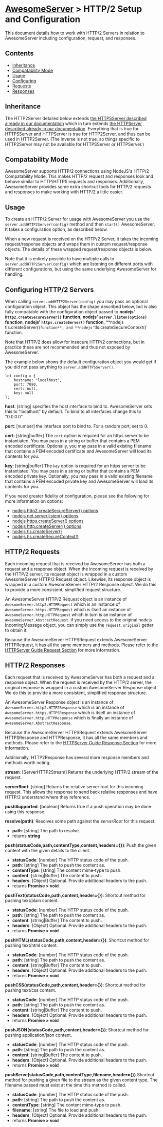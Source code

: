 # [AwesomeServer](../README.md) > HTTP/2 Setup and Configuration

This document details how to work with HTTP/2 Servers in relation to AwesomeServer including configuration, request, and responses.

## Contents
 - [Inheritance](#inheritance)
 - [Compatability Mode](#compatability-mode)
 - [Usage](#usage)
 - [Configuring](#configuring-http-servers)
 - [Requests](#http-requests)
 - [Responses](#http-responses)

## Inheritance

The HTTP2Server detailed below extends [the HTTPSServer described already in our documentation](./Advanced_HTTPS.md) which in turn extends [the HTTPServer described already in our documentation](./Advanced_HTTP.md). Everything that is true for HTTPSServer and HTTPServer is true for HTTP2Server, and thus can be used in HTTP2Server.  (The inverse is not true, so things specific to HTTP2Server may not be available for HTTPSServer or HTTPServer.)

## Compatability Mode

AwesomeServer supports HTTP/2 connections using NodeJS's HTTP/2 Compatability Mode.  This makes HTTP/2 request and responses look and behave similar to HTTP/HTTPS requests and responses. Additionally, AwesomeServer provides some extra shortcut tools for HTTP/2 requests and responses to make working with HTTP/2 a little easier.

## Usage

To create an HTTP/2 Server for usage with AwesomeServer you use the `server.addHTTP2Server(config)` method and then `start()` AwesomeServer.  It takes a configuration option, as described below.

When a new request is received on the HTTP/2 Server, it takes the incoming request/response objects and wraps them in custom request/response objects.  The details of these wrapped request/response objects is below.

Note that it is entirely possible to have multiple calls to `server.addHTTP2Server(config)` which are listening on different ports with different configurations, but using the same underlying AwesomeServer for handling.

## Configuring HTTP/2 Servers

When calling `server.addHTTP2Server(config)` you may pass an optional configuration object.  This object has the shape described below, but is also fully compatable with the configuration object passed to **nodejs' `http2.createSecureServer()` function**, **nodejs' `server.listen(options)` function**, **nodejs' `https.createServer()` function**, **nodejs` `tls.createServer()` function**, and **nodejs' `tls.createSecureContext()` function.

Note that HTTP/2 does allow for insecure HTTP/2 connections, but in practice these are not recommended and thus not exposed by AwesomeServer.

The example below shows the default configuration object you would get if you did not pass anything to `server.addHTTPSServer()`.

```
let config = {
	hostname: "localhost",
	port: 7080,
	cert: null,
	key: null
};
```

**host**: [string] specifies the host interface to bind to. AwesomeServer sets this to "localhost" by default. To bind to all interfaces change this to "0.0.0.0".

**port**: [number] the interface port to bind to. For a random port, set to 0.

**cert**: [string|buffer] The `cert` option is required for an https server to be instantiated.  You may pass in a string or buffer that contains a PEM encoded certificate.  Optionally, you may pass in a valid existing filename that contains a PEM encoded certificate and AwesomeServer will load its contents for you.

**key**: [string|buffer] The `key` option is required for an https server to be instantiated.  You may pass in a string or buffer that contains a PEM encoded private key.  Optionally, you may pass in a valid existing filename that contains a PEM encoded private key and AwesomeServer will load its contents for you.

If you need greater fidelity of configuration, please see the following for more information on options:

 - [nodejs http2.createSecureServer() options](https://nodejs.org/dist/latest-v10.x/docs/api/http2.html#http2_http2_createsecureserver_options_onrequesthandler)
 - [nodejs net.server.listen() options](https://nodejs.org/dist/latest-v10.x/docs/api/net.html#net_server_listen_options_callback)
 - [nodejs https.createServer() options](https://nodejs.org/dist/latest-v10.x/docs/api/https.html#https_https_createserver_options_requestlistener)
 - [nodejs http.createServer() options](https://nodejs.org/dist/latest-v10.x/docs/api/http.html#http_http_createserver_options_requestlistener)
 - [nodejs tls.createServer()](https://nodejs.org/dist/latest-v10.x/docs/api/tls.html#tls_tls_createserver_options_secureconnectionlistener)
 - [nodejs tls.createSecureContext()](https://nodejs.org/dist/latest-v10.x/docs/api/tls.html#tls_tls_createsecurecontext_options)

## HTTP/2 Requests

Each incoming request that is received by AwesomeServer has both a request and a response object. When the incoming request is received by the HTTP/2 server, its request object is wrapped in a custom AwesomeServer HTTP/2 Request object.  Likewise, its response object is wrapped in a custom AwesomeServer HTTP/2 Response object. We do this to provide a more consistent, simplified request structure.

An AwesomeServer HTTP/2 Request object is an instance of `AwesomeServer.http2.HTTPRequest` which is an instance of `AwesomeServer.https.HTTPRequest` which is itself an instance of `AwesomeServer.http.HTTPRequest` which in turn is an instance of `AwesomeServer.AbstractRequest`. if you need access to the original nodejs IncomingMessage object, you can simply use the `request.original` getter to obtain it.

Because the AwesomeServer HTTPSRequest extends AwesomeServer HTTPRequest, it has all the same members and methods.  Please refer to the [HTTPServer Guide Request Section](./Advanved_HTTP.md#http-request) for more information.

## HTTP/2 Responses

Each request that is received by AwesomeServer has both a request and a response object. When the request is received by the HTTP/2 server, the original response is wrapped in a custom AwesomeServer Response object.  We do this to provide a more consistent, simplified response structure.

An AwesomeServer Response object is an instance of `AwesomeServer.http2.HTTP2Response` which is an instance of `AwesomeServer.https.HTTPSResponse` which is itself an instance of `AwesomeServer.http.HTTPResponse` which is finally an instance of `AwesomeServer.AbstractResponse`.

Because the AwesomeServer HTTPSRequest extends AwesomeServer HTTPSResponse and HTTPResponse, it has all the same members and methods.  Please refer to the [HTTPServer Guide Response Section](./Advanved_HTTP.md#http-response) for more information.

Additionally, HTTP2Response has several more response members and methods worth noting:

**stream**: [ServerHTTP2Stream] Returns the underlying HTTP/2 stream of the request.

**serverRoot**: [string] Returns the relative server root for this incoming request. This allows the response to send back relative responses and have HTTP/2 understand where they reference.

**pushSupported**: [boolean] Returns true if a push operation may be done using this response.

**resolve(path)**: Resolves some path against the *serverRoot* for this request.
 - **path**: [string] The path to resolve.
 - returns **string**

**push(statusCode,path,contentType,content,headers={})**: Push the given content with the given details to the client.
 - **statusCode**: [number] The HTTP status code of the push.
 - **path**: [string] The path to push the content as.
 - **contentType**: [string] The content mime-type to push.
 - **content**: [string|Buffer] The content to push.
 - **headers**: [Object] Optional. Provide additional headers to the push.
 - returns **Promise > void**

**pushText(statusCode,path,content,header={})**: Shortcut method for pushing text/plain content.
- **statusCode**: [number] The HTTP status code of the push.
- **path**: [string] The path to push the content as.
- **content**: [string|Buffer] The content to push.
- **headers**: [Object] Optional. Provide additional headers to the push.
- returns **Promise > void**

**pushHTML(statusCode,path,content,header={})**: Shortcut method for pushing text/html content.
- **statusCode**: [number] The HTTP status code of the push.
- **path**: [string] The path to push the content as.
- **content**: [string|Buffer] The content to push.
- **headers**: [Object] Optional. Provide additional headers to the push.
- returns **Promise > void**

**pushCSS(statusCode,path,content,header={})**: Shortcut method for pushing text/css content.
- **statusCode**: [number] The HTTP status code of the push.
- **path**: [string] The path to push the content as.
- **content**: [string|Buffer] The content to push.
- **headers**: [Object] Optional. Provide additional headers to the push.
- returns **Promise > void**

**pushJSON(statusCode,path,content,header={})**: Shortcut method for pushing application/json content.
- **statusCode**: [number] The HTTP status code of the push.
- **path**: [string] The path to push the content as.
- **content**: [string|Buffer] The content to push.
- **headers**: [Object] Optional. Provide additional headers to the push.
- returns **Promise > void**

**pushServe(statusCode,path,contentType,filename,header={})** Shortcut method for pushing a given file to the stream as the given content type. The filename passed must exist at the time this method is called.
- **statusCode**: [number] The HTTP status code of the push.
- **path**: [string] The path to push the content as.
- **contentType**: [string] The content mime-type to push.
- **filename**: [string] The file to load and push.
- **headers**: [Object] Optional. Provide additional headers to the push.
- returns **Promise > void**
